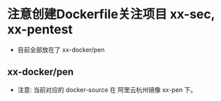 #  注意创建Dockerfile关注项目 xx-sec, xx-pentest

- 目前全部放在了 xx-docker/pen 

## xx-docker/pen 
- 注意: 当前对应的 docker-source 在 阿里云杭州镜像 xx-pen 下。